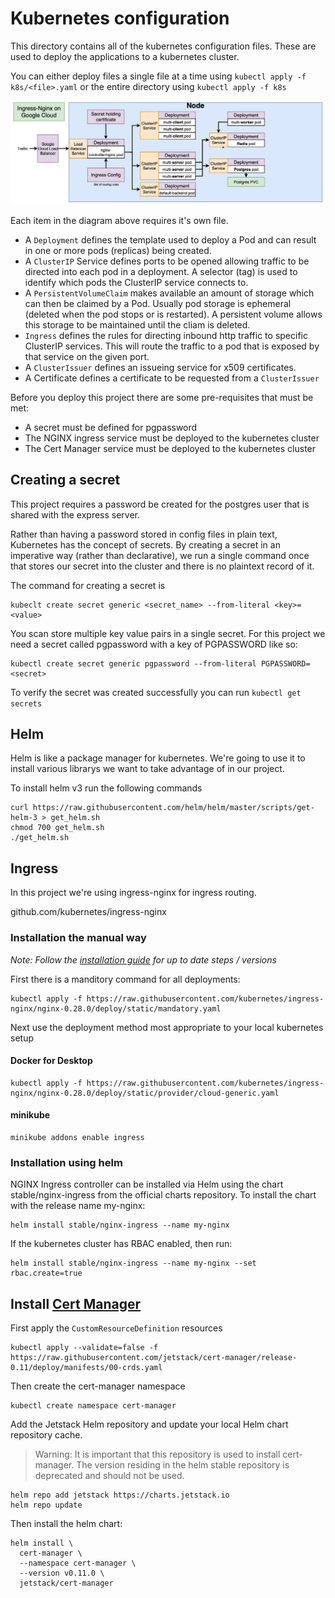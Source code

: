 # Kubernetes configuration
This directory contains all of the kubernetes configuration files. These are used to deploy the applications to a kubernetes cluster.

You can either deploy files a single file at a time using `kubectl apply -f k8s/<file>.yaml` or the entire directory using `kubectl apply -f k8s`

![Architecture](../images/gcloud-deployment.png)

Each item in the diagram above requires it's own file.
* A `Deployment` defines the template used to deploy a Pod and can result in one or more pods (replicas) being created.
* A `ClusterIP` Service defines ports to be opened allowing traffic to be directed into each pod in a deployment. A selector (tag) is used to identify which pods the ClusterIP service connects to.
* A `PersistentVolumeClaim` makes available an amount of storage which can then be claimed by a Pod. Usually pod storage is ephemeral (deleted when the pod stops or is restarted). A persistent volume allows this storage to be maintained until the cliam is deleted.
* `Ingress` defines the rules for directing inbound http traffic to specific ClusterIP services. This will route the traffic to a pod that is exposed by that service on the given port.
* A `ClusterIssuer` defines an issueing service for x509 certificates.
* A Certificate defines a certificate to be requested from a `ClusterIssuer`

Before you deploy this project there are some pre-requisites that must be met:

* A secret must be defined for pgpassword
* The NGINX ingress service must be deployed to the kubernetes cluster
* The Cert Manager service must be deployed to the kubernetes cluster

## Creating a secret
This project requires a password be created for the postgres user that is shared with the express server.

Rather than having a password stored in config files in plain text, Kubernetes has the concept of secrets. By creating a secret in an imperative way (rather than declarative), we run a single command once that stores our secret into the cluster and there is no plaintext record of it.

The command for creating a secret is

    kubeclt create secret generic <secret_name> --from-literal <key>=<value>

You scan store multiple key value pairs in a single secret. For this project we need a secret called pgpassword with a key of PGPASSWORD like so:

    kubectl create secret generic pgpassword --from-literal PGPASSWORD=<secret>

To verify the secret was created successfully you can run `kubectl get secrets`

## Helm
Helm is like a package manager for kubernetes. We're going to use it to install various librarys we want to take advantage of in our project.

To install helm v3 run the following commands

    curl https://raw.githubusercontent.com/helm/helm/master/scripts/get-helm-3 > get_helm.sh
    chmod 700 get_helm.sh
    ./get_helm.sh

## Ingress
In this project we're using ingress-nginx for ingress routing.

github.com/kubernetes/ingress-nginx

### Installation the manual way
*Note: Follow the [installation guide](https://kubernetes.github.io/ingress-nginx/deploy/) for up to date steps / versions*

First there is a manditory command for all deployments:

    kubectl apply -f https://raw.githubusercontent.com/kubernetes/ingress-nginx/nginx-0.28.0/deploy/static/mandatory.yaml

Next use the deployment method most appropriate to your local kubernetes setup

#### Docker for Desktop
    kubectl apply -f https://raw.githubusercontent.com/kubernetes/ingress-nginx/nginx-0.28.0/deploy/static/provider/cloud-generic.yaml

#### minikube
    minikube addons enable ingress

### Installation using helm
NGINX Ingress controller can be installed via Helm using the chart stable/nginx-ingress from the official charts repository. To install the chart with the release name my-nginx:

    helm install stable/nginx-ingress --name my-nginx

If the kubernetes cluster has RBAC enabled, then run:

    helm install stable/nginx-ingress --name my-nginx --set rbac.create=true

## Install [Cert Manager](https://cert-manager.io)
First apply the `CustomResourceDefinition` resources

    kubectl apply --validate=false -f https://raw.githubusercontent.com/jetstack/cert-manager/release-0.11/deploy/manifests/00-crds.yaml

Then create the cert-manager namespace

    kubectl create namespace cert-manager

Add the Jetstack Helm repository and update your local Helm chart repository cache.

> Warning: It is important that this repository is used to install cert-manager. The version residing in the helm stable repository is deprecated and should not be used.

    helm repo add jetstack https://charts.jetstack.io
    helm repo update

Then install the helm chart:

    helm install \
      cert-manager \
      --namespace cert-manager \
      --version v0.11.0 \
      jetstack/cert-manager
